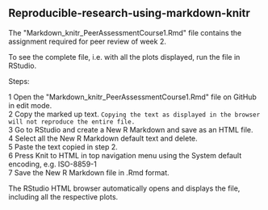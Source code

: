 ## Reproducible-research-using-markdown-knitr

The "Markdown_knitr_PeerAssessmentCourse1.Rmd" file contains the assignment required for peer review of week 2.

To see the complete file, i.e. with all the plots displayed, run the file in RStudio.

Steps:

1 Open the "Markdown_knitr_PeerAssessmentCourse1.Rmd" file on GitHub in edit mode.    
2 Copy the marked up text. ```Copying the text as displayed in the browser will not reproduce the entire file.```   
3 Go to RStudio and create a New R Markdown and save as an HTML file.   
4 Select all the New R Markdown default text and delete.   
5 Paste the text copied in step 2.   
6 Press Knit to HTML in top navigation menu using the System default encoding, e.g. ISO-8859-1   
7 Save the New R Markdown file in .Rmd format.   

The RStudio HTML browser automatically opens and displays the file, including all the respective plots.   
